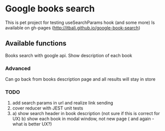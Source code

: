 # Google books search
This is pet project for testing useSearchParams hook (and some more)
Is available on gh-pages (http://itbali.github.io/google-book-search)

## Available functions

Books search with google api. Show description of each book

### Advanced

Can go back from books description page and all results will stay in store

### TODO

1) add search params in url and realize link sending
2) cover reducer with JEST unit tests
3) a) show search header in book description (not sure if this is correct for UX)
   b) show each book in modal window, not new page ( and again - what is better UX?)
